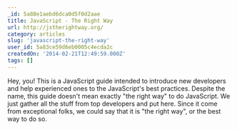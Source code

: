 ```yaml
---
_id: 5a88e1aebd6dca0d5f0d2aae
title: JavaScript - The Right Way
url: http://jstherightway.org/
category: articles
slug: 'javascript-the-right-way'
user_id: 5a83ce59d6eb0005c4ecda2c
createdOn: '2014-02-21T12:49:59.000Z'
tags: []
---
```


Hey, you!
This is a JavaScript guide intended to introduce new developers and help experienced ones to the JavaScript's best practices.
Despite the name, this guide doesn't mean exactly "the right way" to do JavaScript.
We just gather all the stuff from top developers and put here. Since it come from exceptional folks, we could say that it is "the right way", or the best way to do so.
